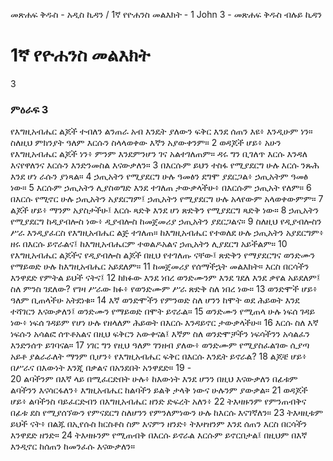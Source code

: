 ﻿
መጽሐፍ ቅዱስ - አዲስ ኪዳን / 1ኛ የዮሐንስ መልእክት - 1 John 3 - መጽሐፍ ቅዱስ ብሉይ ኪዳን
# 1ኛ የዮሐንስ መልእክት
3
### ምዕራፍ 3
 የእግዚአብሔር ልጆች ተብለን ልንጠራ አብ እንዴት ያለውን ፍቅር እንደ ሰጠን እዩ፥ እንዲሁም ነን። ስለዚህ ምክንያት ዓለም እርሱን ስላላወቀው እኛን አያውቀንም።
2  ወዳጆች ሆይ፥ አሁን የእግዚአብሔር ልጆች ነን፥ ምንም እንደምንሆን ገና አልተገለጠም። ዳሩ ግን ቢገለጥ እርሱ እንዳለ እናየዋለንና እርሱን እንድንመስል እናውቃለን።
3  በእርሱም ይህን ተስፋ የሚያደርግ ሁሉ እርሱ ንጹሕ እንደ ሆነ ራሱን ያነጻል።
4  ኃጢአትን የሚያደርግ ሁሉ ዓመፅን ደግሞ ያደርጋል፥ ኃጢአትም ዓመፅ ነው።
5  እርሱም ኃጢአትን ሊያስወግድ እንደ ተገለጠ ታውቃላችሁ፥ በእርሱም ኃጢአት የለም።
6  በእርሱ የሚኖር ሁሉ ኃጢአትን አያደርግም፤ ኃጢአትን የሚያደርግ ሁሉ አላየውም አላወቀውምም።
7  ልጆች ሆይ፥ ማንም አያስታችሁ፤ እርሱ ጻድቅ እንደ ሆነ ጽድቅን የሚያደርግ ጻድቅ ነው።
8  ኃጢአትን የሚያደርግ ከዲያብሎስ ነው፥ ዲያብሎስ ከመጀመሪያ ኃጢአትን ያደርጋልና።
9  ስለዚህ የዲያብሎስን ሥራ እንዲያፈርስ የእግዚአብሔር ልጅ ተገለጠ። ከእግዚአብሔር የተወለደ ሁሉ ኃጢአትን አያደርግም፥ ዘሩ በእርሱ ይኖራልና፤ ከእግዚአብሔርም ተወልዶአልና ኃጢአትን ሊያደርግ አይችልም።
10  የእግዚአብሔር ልጆችና የዲያብሎስ ልጆች በዚህ የተገለጡ ናቸው፤ ጽድቅን የማያደርግና ወንድሙን የማይወድ ሁሉ ከእግዚአብሔር አይደለም።
11  ከመጀመሪያ የሰማችኋት መልእክት። እርስ በርሳችን እንዋደድ የምትል ይህች ናትና፤
12  ከክፉው እንደ ነበረ ወንድሙንም እንደ ገደለ እንደ ቃየል አይደለም፤ ስለ ምንስ ገደለው? የገዛ ሥራው ክፉ፥ የወንድሙም ሥራ ጽድቅ ስለ ነበረ ነው።
13  ወንድሞች ሆይ፥ ዓለም ቢጠላችሁ አትደነቁ።
14  እኛ ወንድሞችን የምንወድ ስለ ሆንን ከሞት ወደ ሕይወት እንደ ተሻገርን እናውቃለን፤ ወንድሙን የማይወድ በሞት ይኖራል።
15  ወንድሙን የሚጠላ ሁሉ ነፍሰ ገዳይ ነው፥ ነፍሰ ገዳይም የሆነ ሁሉ የዘላለም ሕይወት በእርሱ እንዳይኖር ታውቃላችሁ።
16  እርሱ ስለ እኛ ነፍሱን አሳልፎ ሰጥቶአልና በዚህ ፍቅርን አውቀናል፤ እኛም ስለ ወንድሞቻችን ነፍሳችንን አሳልፈን እንድንሰጥ ይገባናል።
17  ነገር ግን የዚህ ዓለም ገንዘብ ያለው፥ ወንድሙም የሚያስፈልገው ሲያጣ አይቶ ያልራራለት ማንም ቢሆን፥ የእግዚአብሔር ፍቅር በእርሱ እንዴት ይኖራል?
18  ልጆቼ ሆይ፥ በሥራና በእውነት እንጂ በቃልና በአንደበት አንዋደድ።
19 -  
20  ልባችንም በእኛ ላይ በሚፈርድበት ሁሉ፥ ከእውነት እንደ ሆንን በዚህ እናውቃለን በፊቱም ልባችንን እናሳርፋለን፥ እግዚአብሔር ከልባችን ይልቅ ታላቅ ነውና ሁሉንም ያውቃል።
21  ወዳጆች ሆይ፥ ልባችንስ ባይፈርድብን በእግዚአብሔር ዘንድ ድፍረት አለን፥
22  ትእዛዙንም የምንጠብቅና በፊቱ ደስ የሚያሰኘውን የምናደርግ ስለሆንን የምንለምነውን ሁሉ ከእርሱ እናገኛለን።
23  ትእዛዚቱም ይህች ናት፥ በልጁ በኢየሱስ ክርስቶስ ስም እናምን ዘንድ፥ ትእዛዝንም እንደ ሰጠን እርስ በርሳችን እንዋደድ ዘንድ።
24  ትእዛዙንም የሚጠብቅ በእርሱ ይኖራል እርሱም ይኖርበታል፤ በዚህም በእኛ እንዲኖር ከሰጠን ከመንፈሱ እናውቃለን። 
